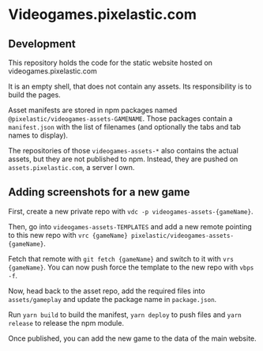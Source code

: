 # Videogames.pixelastic.com

## Development

This repository holds the code for the static website hosted on
videogames.pixelastic.com

It is an empty shell, that does not contain any assets. Its responsibility is to
build the pages.

Asset manifests are stored in npm packages named
`@pixelastic/videogames-assets-GAMENAME`. Those packages contain
a `manifest.json` with the list of filenames (and optionally the tabs and tab
names to display).

The repositories of those `videogames-assets-*` also contains the actual assets,
but they are not published to npm. Instead, they are pushed on
`assets.pixelastic.com`, a server I own.

## Adding screenshots for a new game

First, create a new private repo with `vdc -p videogames-assets-{gameName}`.

Then, go into `videogames-assets-TEMPLATES` and add a new remote pointing to
this new repo with `vrc {gameName} pixelastic/videogames-assets-{gameName}`.

Fetch that remote with `git fetch {gameName}` and switch to it with `vrs
{gameName}`. You can now push force the template to the new repo with `vbps -f`.

Now, head back to the asset repo, add the required files into `assets/gameplay`
and update the package name in `package.json`.

Run `yarn build` to build the manifest, `yarn deploy` to push files and `yarn
release` to release the npm module.

Once published, you can add the new game to the data of the main website.
